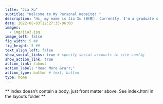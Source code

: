 ```yaml
---
title: "Jia Xu"
subtitle: "Welcome to My Personal Website! "
description: "Hi, my name is Jia Xu (徐嘉). Currently, I'm a graduate student at University of Pennsylvania, studying data analytics in social policy and a research assistant at Shen Lab, Perelman School of Medicine. My current work mainly focuses on data science."
date: 2022-08-03T12:27:33-06:00
images:
  - img/jia3.jpg
image_left: false
fig_width: 5 ##
fig_height: 5 ##
text_align_left: false 
show_social_links: true # specify social accounts in site config
show_action_link: true 
action_link: /about
action_label: "Read More &rarr;"
action_type: button # text, button
type: home
---
```


** index doesn't contain a body, just front matter above.
See index.html in the layouts folder **
